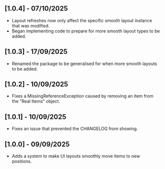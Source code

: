 ## [1.0.4] - 07/10/2025

- Layout refreshes now only affect the specific smooth layout instance that was modified.
- Began implementing code to prepare for more smooth layout types to be added.

## [1.0.3] - 17/09/2025

- Renamed the package to be generalised for when more smooth layouts to be added.

## [1.0.2] - 10/09/2025

- Fixes a MissingReferenceException caused by removing an item from the "Real Items" object.

## [1.0.1] - 10/09/2025

- Fixes an issue that prevented the CHANGELOG from showing.

## [1.0.0] - 09/09/2025

- Adds a system to make UI layouts smoothly move items to new positions.